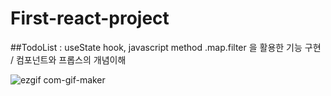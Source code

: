 # First-react-project
##TodoList : useState hook, javascript method .map.filter 을 활용한 기능 구현 / 컴포넌트와 프롭스의 개념이해

![ezgif com-gif-maker](https://user-images.githubusercontent.com/101346918/181902901-ed819b04-acb1-422b-b500-a61231e26edd.gif)
